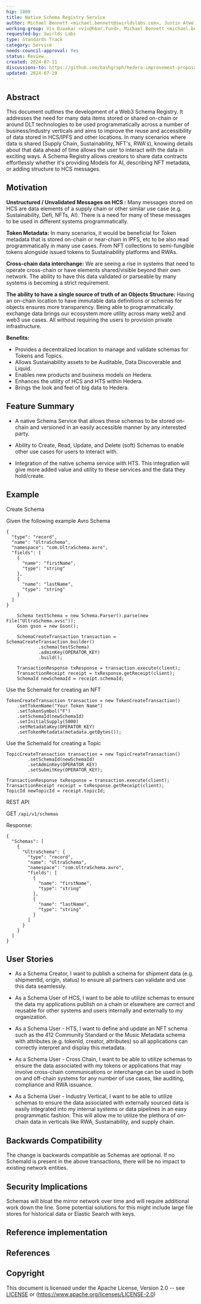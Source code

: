 ```yaml
---
hip: 1009
title: Native Schema Registry Service
author: Michael Bennett <michael.bennett@swirldslabs.com>, Justin Atwell <justin.atwell@swirldslabs.com>
working-group: Viv Diwakar <viv@hbar.fund>, Michael Bennett <michael.bennett@swirldslabs.com>, Ty (Patches) <ty@swirldslabs.com>, Justin Atwell <@justin-atwell>, Bram Bosch <bbosch@deloitte.nl>, Cyndy Montgomery <montgomery@tolam.io>, May Chan <may@hashpack.app>
requested-by: Swirlds Labs
type: Standards Track
category: Service
needs-council-approval: Yes
status: Review
created: 2024-07-11
discussions-to: https://github.com/hashgraph/hedera-improvement-proposal/pull/1009
updated: 2024-07-29
---
```


## Abstract

This document outlines the development of a Web3 Schema Registry. It addresses the need for many data items stored or shared on-chain or around DLT technologies to be used programmatically across a number of business/industry verticals and aims to improve the reuse and accessibility of data stored in HCS/IPFS and other locations. In many scenarios where data is shared (Supply Chain, Sustainability, NFT's, RWA's), knowing details about that data ahead of time allows the user to interact with the data in exciting ways. A Schema Registry allows creators to share data contracts effortlessly whether it's providing Models for AI, describing NFT metadata, or adding structure to HCS messages.

## Motivation

**Unstructured / Unvalidated Messages on HCS :** Many messages stored on HCS are data elements of a supply chain or other similar use case (e.g. Sustainability, Defi, NFTs, AI). There is a need for many of these messages to be used in different systems programmatically.

**Token Metadata:** In many scenarios, it would be beneficial for Token metadata that is stored on-chain or near-chain in IPFS, etc to be also read programmatically in many use cases. From NFT collections to semi-fungible tokens alongside issued tokens to Sustainability platforms and RWAs.

**Cross-chain data interchange:** We are seeing a rise in systems that need to operate cross-chain or have elements shared/visible beyond their own network. The ability to have this data validated or parseable by many systems is becoming a strict requirement.

**The ability to have a single source of truth of an Objects Structure:** Having an on-chain location to have immutable data definitions or schemas for objects ensures more transparency. Being able to programmatically exchange data brings our ecosystem more utility across many web2 and web3 use cases. All without requiring the users to provision private infrastructure.

**Benefits:**

* Provides a decentralized location to manage and validate schemas for Tokens and Topics.
* Allows Sustainability assets to be Auditable, Data Discoverable and Liquid.
* Enables new products and business models on Hedera.
* Enhances the utility of HCS and HTS within Hedera.
* Brings the look and feel of big data to Hedera.

## Feature Summary

* A native Schema Service that allows these schemas to be stored on-chain and versioned in an easily accessible manner by any interested party.

* Ability to Create, Read, Update, and Delete (soft) Schemas to enable other use cases for users to interact with.

* Integration of the native schema service with HTS. This integration will give more added value and utility to these services and the data they hold/create.

## Example
Create Schema

Given the following example Avro Schema
```
{
  "type": "record",
  "name": "UltraSchema",
  "namespace": "com.UltraSchema.avro",
  "fields": [
    {
      "name": "firstName",
      "type": "string"
    },
    {
      "name": "lastName",
      "type": "string"
    }
  ]
}
```

```
    Schema testSchema = new Schema.Parser().parse(new File("UltraSchema.avsc"));
    Gson gson = new Gson();

    SchemaCreateTransaction transaction = SchemaCreateTransaction.builder()
            .schema(testSchema)
            .adminKey(OPERATOR_KEY)
            .build();

    TransactionResponse txResponse = transaction.execute(client);
    TransactionReceipt receipt = txResponse.getReceipt(client);
    SchemaId newSchemaId = receipt.schemaId;
```

Use the SchemaId for creating an NFT

```       
TokenCreateTransaction transaction = new TokenCreateTransaction()
    .setTokenName("Your Token Name")
    .setTokenSymbol("F")
    .setSchemaId(newSchemaId)
    .setInitialSupply(5000)
    .setMetadataKey(OPERATOR_KEY)
    .setTokenMetadata(metadata.getBytes());
```

Use the SchemaId for creating a Topic

```       
TopicCreateTransaction transaction = new TopicCreateTransaction()
        .setSchemaId(newSchemaId)
        .setAdminKey(OPERATOR_KEY)
        .setSubmitKey(OPERATOR_KEY);

TransactionResponse txResponse = transaction.execute(client);
TransactionReceipt receipt = txResponse.getReceipt(client);
TopicId newTopicId = receipt.topicId;
```

REST API

GET `/api/v1/schemas`

Response:

```
{
  "Schemas": [
    {
      "UltraSchema": {
        "type": "record",
        "name": "UltraSchema",
        "namespace": "com.UltraSchema.avro",
        "fields": [
          {
            "name": "firstName",
            "type": "string"
          },
          {
            "name": "lastName",
            "type": "string"
          }
        ]
      }
    }
  ]
}
```

## User Stories

* As a Schema Creator, I want to publish a schema for shipment data (e.g. shipmentId, origin, status) to ensure all partners can validate and use this data seamlessly.

* As a Schema User of HCS, I want to be able to utilize schemas to ensure the data my applications publish on a chain or elsewhere are correct and reusable for other systems and users internally and externally to my organization.

* As a Schema User - HTS, I want to define and update an NFT schema such as the 412 Community Standard or the Music Metadata schema with attributes (e.g. tokenId, creator, attributes) so all applications can correctly interpret and display this metadata.

* As a Schema User - Cross Chain, I want to be able to utilize schemas to ensure the data associated with my tokens or applications that may involve cross-chain communications or interchange can be used in both on and off-chain systems for any number of use cases, like auditing, compliance and RWA issuance.

* As a Schema User - Industry Vertical, I want to be able to utilize schemas to ensure the data associated with externally sourced data is easily integrated into my internal systems or data pipelines in an easy programmatic fashion. This will allow me to utilize the plethora of on-chain data in verticals like RWA, Sustainability, and supply chain.

## Backwards Compatibility

The change is backwards compatible as Schemas are optional. If no SchemaId is present in the above transactions, there will be no impact to existing network entities.

## Security Implications

Schemas will bloat the mirror network over time and will require additional work down the line. Some potential solutions for this might include large file stores for historical data or Elastic Search with keys.

## Reference implementation



## References

## Copyright
This document is licensed under the Apache License, Version 2.0 -- see [LICENSE](../LICENSE) or (https://www.apache.org/licenses/LICENSE-2.0)
